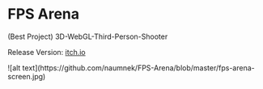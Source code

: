 # FPS Arena
 (Best Project) 3D-WebGL-Third-Person-Shooter
<p>Release Version: <a href="https://naumnek.itch.io/fps-robot-arena" title="Open from Itch.io">itch.io</a>
<p>![alt text](https://github.com/naumnek/FPS-Arena/blob/master/fps-arena-screen.jpg)</a>
